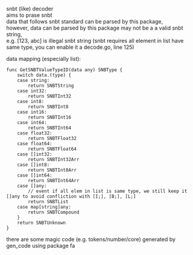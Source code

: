 snbt (like) decoder   
aims to prase snbt    
data that follows snbt standard can be parsed by this package,   
however, data can be parsed by this package may not be a a valid snbt string,   
e.g. [123, abc] is illegal snbt string (snbt requires all element in list have same type, you can enable it a decode.go, line 125)   

data mapping (especially list):   
```
func GetSNBTValueTypeID(data any) SNBType {
	switch data.(type) {
	case string:
		return SNBTString
	case int32:
		return SNBTInt32
	case int8:
		return SNBTInt8
	case int16:
		return SNBTInt16
	case int64:
		return SNBTInt64
	case float32:
		return SNBTFloat32
	case float64:
		return SNBTFloat64
	case []int32:
		return SNBTInt32Arr
	case []int8:
		return SNBTInt8Arr
	case []int64:
		return SNBTInt64Arr
	case []any:
        // event if all elem in list is same type, we still keep it []any to avoid confliction with [I;], [B;], [L;]
		return SNBTList
	case map[string]any:
		return SNBTCompound
	}
	return SNBTUnknown
}
```

there are some magic code (e.g. tokens/number/core) generated by gen_code using package fa
